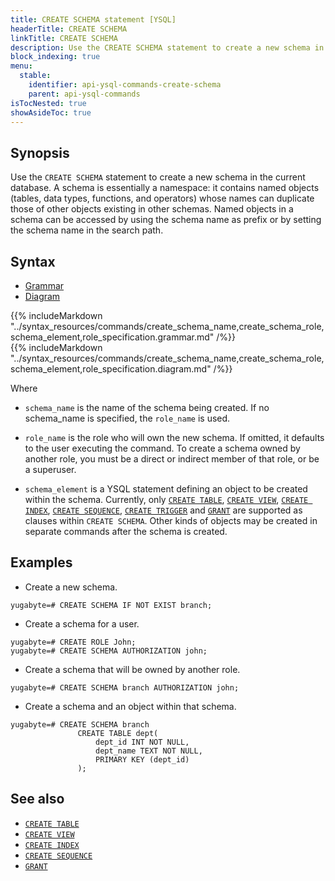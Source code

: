 ```yaml
---
title: CREATE SCHEMA statement [YSQL]
headerTitle: CREATE SCHEMA
linkTitle: CREATE SCHEMA
description: Use the CREATE SCHEMA statement to create a new schema in the current database.
block_indexing: true
menu:
  stable:
    identifier: api-ysql-commands-create-schema
    parent: api-ysql-commands
isTocNested: true
showAsideToc: true
---
```


## Synopsis

Use the `CREATE SCHEMA` statement to create a new schema in the current database.
A schema is essentially a namespace: it contains named objects (tables, data types, functions, and operators) whose names can duplicate those of other objects existing in other schemas.
Named objects in a schema can be accessed by using the schema name as prefix or by setting the schema name in the search path.

## Syntax

<ul class="nav nav-tabs nav-tabs-yb">
  <li >
    <a href="#grammar" class="nav-link active" id="grammar-tab" data-toggle="tab" role="tab" aria-controls="grammar" aria-selected="true">
      <i class="fas fa-file-alt" aria-hidden="true"></i>
      Grammar
    </a>
  </li>
  <li>
    <a href="#diagram" class="nav-link" id="diagram-tab" data-toggle="tab" role="tab" aria-controls="diagram" aria-selected="false">
      <i class="fas fa-project-diagram" aria-hidden="true"></i>
      Diagram
    </a>
  </li>
</ul>

<div class="tab-content">
  <div id="grammar" class="tab-pane fade show active" role="tabpanel" aria-labelledby="grammar-tab">
    {{% includeMarkdown "../syntax_resources/commands/create_schema_name,create_schema_role,schema_element,role_specification.grammar.md" /%}}
  </div>
  <div id="diagram" class="tab-pane fade" role="tabpanel" aria-labelledby="diagram-tab">
    {{% includeMarkdown "../syntax_resources/commands/create_schema_name,create_schema_role,schema_element,role_specification.diagram.md" /%}}
  </div>
</div>

Where

- `schema_name` is the name of the schema being created. If no schema_name is specified, the `role_name` is used.

- `role_name` is the role who will own the new schema. If omitted, it defaults to the user executing the command. To create a schema owned by another role, you must be a direct or indirect member of that role, or be a superuser.

- `schema_element` is a YSQL statement defining an object to be created within the schema.
Currently, only [`CREATE TABLE`](../ddl_create_table), [`CREATE VIEW`](../ddl_create_view), [`CREATE INDEX`](../ddl_create_index), [`CREATE SEQUENCE`](../ddl_create_sequence), [`CREATE TRIGGER`](../ddl_create_trigger) and [`GRANT`](../dcl_grant) are supported as clauses within `CREATE SCHEMA`.
Other kinds of objects may be created in separate commands after the schema is created.

## Examples

- Create a new schema.

```postgresql
yugabyte=# CREATE SCHEMA IF NOT EXIST branch;
```

- Create a schema for a user.

```postgresql
yugabyte=# CREATE ROLE John;
yugabyte=# CREATE SCHEMA AUTHORIZATION john;
```

- Create a schema that will be owned by another role.

```postgresql
yugabyte=# CREATE SCHEMA branch AUTHORIZATION john;
```

- Create a schema and an object within that schema.

```postgresql
yugabyte=# CREATE SCHEMA branch
               CREATE TABLE dept(
                   dept_id INT NOT NULL,
                   dept_name TEXT NOT NULL,
                   PRIMARY KEY (dept_id)
               );
```

## See also

- [`CREATE TABLE`](../ddl_create_table)
- [`CREATE VIEW`](../ddl_create_view)
- [`CREATE INDEX`](../ddl_create_index)
- [`CREATE SEQUENCE`](../ddl_create_sequence)
- [`GRANT`](../dcl_grant)
